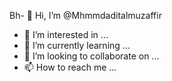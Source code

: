 Bh- 👋 Hi, I’m @Mhmmdaditalmuzaffir
- 👀 I’m interested in ...
- 🌱 I’m currently learning ...
- 💞️ I’m looking to collaborate on ...
- 📫 How to reach me ...

<!---
Mhmmdaditalmuzaffir/Mhmmdaditalmuzaffir is a ✨ special ✨ repository because its `README.md` (this file) appears on your GitHub profile.
You can click the Preview link to take a look at your changes.
--->
